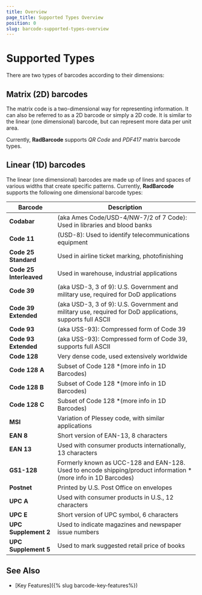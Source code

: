 ```yaml
---
title: Overview
page_title: Supported Types Overview
position: 0
slug: barcode-supported-types-overview
---
```


# Supported Types

There are two types of barcodes according to their dimensions:

## Matrix (2D) barcodes

The matrix code is a two-dimensional way for representing information. It can also be referred to as a 2D barcode or simply a 2D code. It is similar to the linear (one dimensional) barcode, but can represent more data per unit area.

Currently, **RadBarcode** supports *QR Code* and *PDF417* matrix barcode types.

## Linear (1D) barcodes

The linear (one dimensional) barcodes are made up of lines and spaces of various widths that create specific patterns. Currently, **RadBarcode** supports the following one dimensional barcode types:

|Barcode|Description|
|----|----|
|**Codabar**|(aka Ames Code/USD-4/NW-7/2 of 7 Code): Used in libraries and blood banks|
|**Code 11**|(USD-8): Used to identify telecommunications equipment|
|**Code 25 Standard**|Used in airline ticket marking, photofinishing|
|**Code 25 Interleaved**|Used in warehouse, industrial applications|
|**Code 39**|(aka USD-3, 3 of 9): U.S. Government and military use, required for DoD applications|
|**Code 39 Extended**|(aka USD-3, 3 of 9): U.S. Government and military use, required for DoD applications, supports full ASCII|
|**Code 93**|(aka USS-93): Compressed form of Code 39|
|**Code 93 Extended**|(aka USS-93): Compressed form of Code 39, supports full ASCII|
|**Code 128**|Very dense code, used extensively worldwide|
|**Code 128 A**|Subset of Code 128  *(more info in 1D Barcodes)|
|**Code 128 B**|Subset of Code 128  *(more info in 1D Barcodes)|
|**Code 128 C**|Subset of Code 128  *(more info in 1D Barcodes)|
|**MSI**|Variation of Plessey code, with similar applications|
|**EAN 8**|Short version of EAN-13, 8 characters|
|**EAN 13**|Used with consumer products internationally, 13 characters|
|**GS1-128**|Formerly known as UCC-128 and EAN-128. Used to encode shipping/product information  *(more info in 1D Barcodes)|
|**Postnet**|Printed by U.S. Post Office on envelopes|
|**UPC A**|Used with consumer products in U.S., 12 characters|
|**UPC E**|Short version of UPC symbol, 6 characters|
|**UPC Supplement 2**|Used to indicate magazines and newspaper issue numbers|
|**UPC Supplement 5**|Used to mark suggested retail price of books|

## See Also

- [Key Features]({% slug barcode-key-features%})
